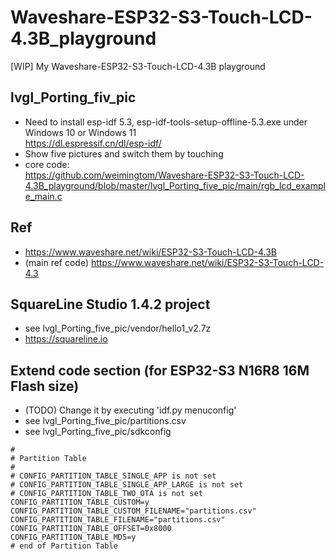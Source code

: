 # Waveshare-ESP32-S3-Touch-LCD-4.3B_playground
[WIP] My Waveshare-ESP32-S3-Touch-LCD-4.3B playground

## lvgl_Porting_fiv_pic  
* Need to install esp-idf 5.3, esp-idf-tools-setup-offline-5.3.exe under Windows 10 or Windows 11    
https://dl.espressif.cn/dl/esp-idf/  
* Show five pictures and switch them by touching  
* core code:  
https://github.com/weimingtom/Waveshare-ESP32-S3-Touch-LCD-4.3B_playground/blob/master/lvgl_Porting_five_pic/main/rgb_lcd_example_main.c   

## Ref  
* https://www.waveshare.net/wiki/ESP32-S3-Touch-LCD-4.3B  
* (main ref code) https://www.waveshare.net/wiki/ESP32-S3-Touch-LCD-4.3  

## SquareLine Studio 1.4.2 project  
* see lvgl_Porting_five_pic/vendor/hello1_v2.7z
* https://squareline.io  

## Extend code section (for ESP32-S3 N16R8 16M Flash size)      
* (TODO) Change it by executing 'idf.py menuconfig'     
* see lvgl_Porting_five_pic/partitions.csv
* see lvgl_Porting_five_pic/sdkconfig
```
#
# Partition Table
#
# CONFIG_PARTITION_TABLE_SINGLE_APP is not set
# CONFIG_PARTITION_TABLE_SINGLE_APP_LARGE is not set
# CONFIG_PARTITION_TABLE_TWO_OTA is not set
CONFIG_PARTITION_TABLE_CUSTOM=y
CONFIG_PARTITION_TABLE_CUSTOM_FILENAME="partitions.csv"
CONFIG_PARTITION_TABLE_FILENAME="partitions.csv"
CONFIG_PARTITION_TABLE_OFFSET=0x8000
CONFIG_PARTITION_TABLE_MD5=y
# end of Partition Table
```
